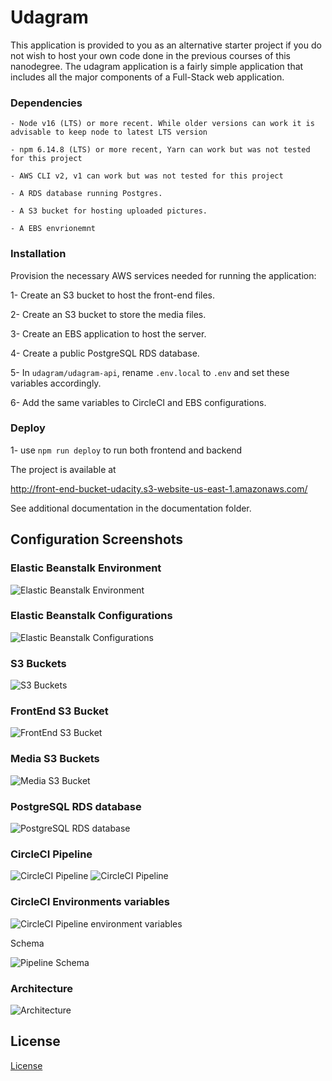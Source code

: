 
# Udagram

This application is provided to you as an alternative starter project if you do not wish to host your own code done in the previous courses of this nanodegree. The udagram application is a fairly simple application that includes all the major components of a Full-Stack web application.



### Dependencies

```
- Node v16 (LTS) or more recent. While older versions can work it is advisable to keep node to latest LTS version

- npm 6.14.8 (LTS) or more recent, Yarn can work but was not tested for this project

- AWS CLI v2, v1 can work but was not tested for this project

- A RDS database running Postgres.

- A S3 bucket for hosting uploaded pictures.

- A EBS envrionemnt 
```

### Installation

Provision the necessary AWS services needed for running the application:

1- Create an S3 bucket to host the front-end files. 

2- Create an S3 bucket to store the media files.

3- Create an EBS application to host the server.

4- Create a public PostgreSQL RDS database.

5- In `udagram/udagram-api`, rename `.env.local` to `.env` and set these variables accordingly.

6- Add the same variables to CircleCI and EBS configurations.

### Deploy

1- use `npm run deploy` to run both frontend and backend

The project is available at

http://front-end-bucket-udacity.s3-website-us-east-1.amazonaws.com/


See additional documentation in the documentation folder.

## Configuration Screenshots

### Elastic Beanstalk Environment

![Elastic Beanstalk Environment](./docs/images/EBS-env.png)

### Elastic Beanstalk Configurations

![Elastic Beanstalk Configurations](./docs/images/EBS-configurations.png)

### S3 Buckets

![S3 Buckets](./docs/images/s3-buckets.png)
### FrontEnd S3 Bucket

![FrontEnd S3 Bucket](./docs/images/S3-front-end-bucket.png)

### Media S3 Buckets

![Media S3 Bucket](./docs/images/S3-media-bucket.png)


### PostgreSQL RDS database

![PostgreSQL RDS database](./docs/images/RDS-databases.png)

### CircleCI Pipeline

![CircleCI Pipeline](./docs/images/pipeliens-success-1.png)
![CircleCI Pipeline](./docs/images/pipeliens-success-2.png)


### CircleCI Environments variables


![CircleCI Pipeline environment variables](./docs/images/pipelines-env.png)

Schema

![Pipeline Schema](./docs/images/pipeline.png)

### Architecture

![Architecture](./docs/images/architecture.png)


## License

[License](LICENSE.txt)
